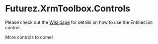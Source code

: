 # Futurez.XrmToolbox.Controls
Please check out the [Wiki page](https://github.com/jamesnovak/Futurez.XrmToolbox.Controls/wiki) for details on how to use the EntitiesList control.  

More controls to come!
